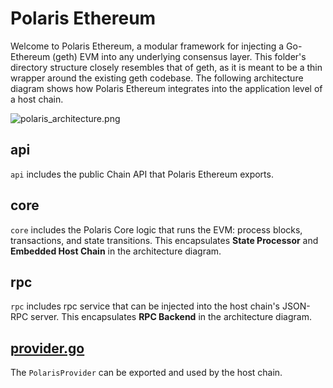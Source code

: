 # Polaris Ethereum

Welcome to Polaris Ethereum, a modular framework for injecting a Go-Ethereum (geth) EVM into any 
underlying consensus layer. This folder's directory structure closely resembles that of geth, as it
is meant to be a thin wrapper around the existing geth codebase. The following architecture diagram
shows how Polaris Ethereum integrates into the application level of a host chain.

![polaris_architecture.png](https://polaris.berachain.dev/_next/static/media/polaris_architecture.18a04418.png)


## api

`api` includes the public Chain API that Polaris Ethereum exports.
 
## core

`core` includes the Polaris Core logic that runs the EVM: process blocks, transactions, and state
transitions. This encapsulates **State Processor** and **Embedded Host Chain** in the architecture
diagram.

## rpc

`rpc` includes rpc service that can be injected into the host chain's JSON-RPC server. This 
encapsulates **RPC Backend** in the architecture diagram. 

## [provider.go](https://github.com/berachain/polaris/blob/main/eth/provider.go) 

The `PolarisProvider` can be exported and used by the host chain.
